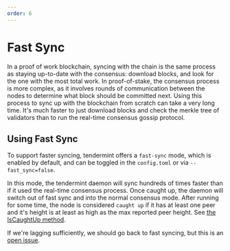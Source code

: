 ```yaml
---
order: 6
---
```


# Fast Sync

In a proof of work blockchain, syncing with the chain is the same
process as staying up-to-date with the consensus: download blocks, and
look for the one with the most total work. In proof-of-stake, the
consensus process is more complex, as it involves rounds of
communication between the nodes to determine what block should be
committed next. Using this process to sync up with the blockchain from
scratch can take a very long time. It's much faster to just download
blocks and check the merkle tree of validators than to run the real-time
consensus gossip protocol.

## Using Fast Sync

To support faster syncing, tendermint offers a `fast-sync` mode, which
is enabled by default, and can be toggled in the `config.toml` or via
`--fast_sync=false`.

In this mode, the tendermint daemon will sync hundreds of times faster
than if it used the real-time consensus process. Once caught up, the
daemon will switch out of fast sync and into the normal consensus mode.
After running for some time, the node is considered `caught up` if it
has at least one peer and it's height is at least as high as the max
reported peer height. See [the IsCaughtUp
method](https://github.com/torusresearch/tendermint/blob/b467515719e686e4678e6da4e102f32a491b85a0/blockchain/pool.go#L128).

If we're lagging sufficiently, we should go back to fast syncing, but
this is an [open issue](https://github.com/torusresearch/tendermint/issues/129).

